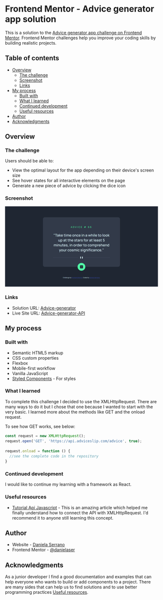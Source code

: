# Frontend Mentor - Advice generator app solution

This is a solution to the [Advice generator app challenge on Frontend Mentor](https://www.frontendmentor.io/challenges/advice-generator-app-QdUG-13db). Frontend Mentor challenges help you improve your coding skills by building realistic projects.

## Table of contents

- [Overview](#overview)
  - [The challenge](#the-challenge)
  - [Screenshot](#screenshot)
  - [Links](#links)
- [My process](#my-process)
  - [Built with](#built-with)
  - [What I learned](#what-i-learned)
  - [Continued development](#continued-development)
  - [Useful resources](#useful-resources)
- [Author](#author)
- [Acknowledgments](#acknowledgments)

## Overview

### The challenge

Users should be able to:

- View the optimal layout for the app depending on their device's screen size
- See hover states for all interactive elements on the page
- Generate a new piece of advice by clicking the dice icon

### Screenshot

![](./images/screenshot-main.png)

### Links

- Solution URL: [Advice-generator](https://github.com/danielaser/advice-generator)
- Live Site URL: [Advice-generator-API](https://advice-generator-api-connection.netlify.app/)

## My process

### Built with

- Semantic HTML5 markup
- CSS custom properties
- Flexbox
- Mobile-first workflow
- Vanilla JavaScript
- [Styled Components](https://styled-components.com/) - For styles

### What I learned

To complete this challenge I decided to use the XMLHttpRequest. There are many ways to do it but I chose that one because I wanted to start with the very basic. I learned more about the methods like GET and the onload request.

To see how GET works, see below:

```js
const request = new XMLHttpRequest();
request.open('GET', 'https://api.adviceslip.com/advice', true);

request.onload = function () {
  //see the complete code in the repository
}
```

### Continued development

I would like to continue my learning with a framework as React.

### Useful resources

- [Tutorial Api Javascript](https://www.neoguias.com/tutorial-api-javascript/) - This is an amazing article which helped me finally understand how to connect the API with XMLHttpRequest. I'd recommend it to anyone still learning this concept.


## Author

- Website - [Daniela Serrano](https://github.com/danielaser)
- Frontend Mentor - [@danielaser](https://www.frontendmentor.io/profile/@danielaser)

## Acknowledgments

As a junior developer I find a good documentation and examples that can help everyone who wants to build or add components to a project. There are many sides that can help us to find solutions and to use better programming practices [Useful resources](#useful-resources).
